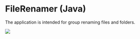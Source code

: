 # FileRenamer (Java)

The application is intended for group renaming files and folders.


![](https://user-images.githubusercontent.com/61917893/79745506-1c422100-8311-11ea-9e34-68527f2b6f2f.jpg)
